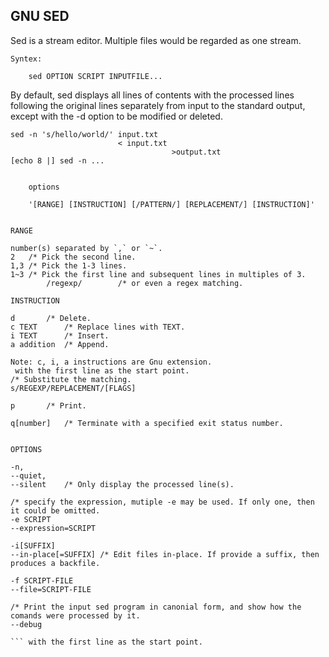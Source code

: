 ## GNU SED

Sed is a stream editor. Multiple files would be regarded as one stream.

```
Syntex:

    sed OPTION SCRIPT INPUTFILE...
```

By default, sed displays all lines of contents with the processed lines following the original lines separately from input to the standard output, except with the -d option to be modified or deleted.

```
sed -n 's/hello/world/' input.txt
                        < input.txt
                                    >output.txt
[echo 8 |] sed -n ...                                   


    options

	'[RANGE] [INSTRUCTION] [/PATTERN/] [REPLACEMENT/] [INSTRUCTION]'
	

RANGE

number(s) separated by `,` or `~`.
2	/* Pick the second line.
1,3	/* Pick the 1-3 lines.
1~3	/* Pick the first line and subsequent lines in multiples of 3.
        /regexp/		/* or even a regex matching.

INSTRUCTION

d		/* Delete.
c TEXT		/* Replace lines with TEXT. 
i TEXT		/* Insert.
a addition 	/* Append.

Note: c, i, a instructions are Gnu extension.
 with the first line as the start point.
/* Substitute the matching.
s/REGEXP/REPLACEMENT/[FLAGS]

p		/* Print.

q[number]	/* Terminate with a specified exit status number.


OPTIONS

-n,
--quiet,
--silent	/* Only display the processed line(s).

/* specify the expression, mutiple -e may be used. If only one, then it could be omitted.
-e SCRIPT
--expression=SCRIPT

-i[SUFFIX]
--in-place[=SUFFIX]	/* Edit files in-place. If provide a suffix, then produces a backfile.

-f SCRIPT-FILE
--file=SCRIPT-FILE

/* Print the input sed program in canonial form, and show how the comands were processed by it.
--debug

``` with the first line as the start point.
